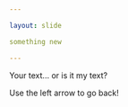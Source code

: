 ```yaml
---

layout: slide

something new

---
```


Your text... or is it my text?

Use the left arrow to go back!
